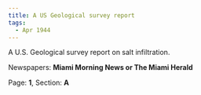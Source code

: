 ```yaml
---  
title: A US Geological survey report  
tags:  
  - Apr 1944  
---  
```

  
A U.S. Geological survey report on salt infiltration.  
  
Newspapers: **Miami Morning News or The Miami Herald**  
  
Page: **1**, Section: **A** 

